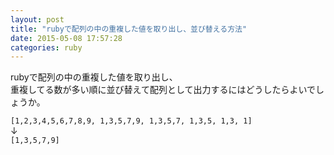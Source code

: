 ```yaml
---
layout: post
title: "rubyで配列の中の重複した値を取り出し、並び替える方法"
date: 2015-05-08 17:57:28
categories: ruby
---
```

<p>rubyで配列の中の重複した値を取り出し、<br>
重複してる数が多い順に並び替えて配列として出力するにはどうしたらよいでしょうか。</p>

<p><code>[1,2,3,4,5,6,7,8,9, 1,3,5,7,9, 1,3,5,7, 1,3,5, 1,3, 1]</code><br>
↓<br>
<code>[1,3,5,7,9]</code></p>
